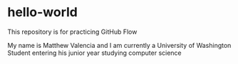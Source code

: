 # hello-world
This repository is for practicing GitHub Flow

My name is Matthew Valencia and I am currently a University of Washington Student entering his junior year studying computer science 

